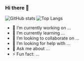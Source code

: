 ### Hi there 👋

![GitHub stats](https://github-readme-stats.vercel.app/api?username=MatthewOliverCode&show_icons=true&hide_border=true&theme=dark)
![Top Langs](https://github-readme-stats.vercel.app/api/top-langs/?username=MatthewOliverCode&hide_border=true&theme=dark&layout=compact&langs_count=8)


- 🔭 I’m currently working on ...
- 🌱 I’m currently learning ...
- 👯 I’m looking to collaborate on ...
- 🤔 I’m looking for help with ...
- 💬 Ask me about ...
- ⚡ Fun fact: ...
